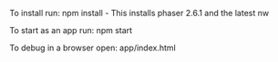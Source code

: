 To install run:
npm install - This installs phaser 2.6.1 and the latest nw

To start as an app run:
npm start

To debug in a browser open:
app/index.html
